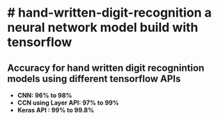 <h1>
# hand-written-digit-recognition
a neural network model build with tensorflow
</h1>
<b>
<h2>Accuracy for hand written digit recognintion models using different tensorflow APIs</h2>

<ul>
  <li>CNN: 96% to 98%</li>
  <li>CCN using Layer API: 97% to 99%</li>
  <li>Keras API : 99% to 99.8%</li>
</ul>
